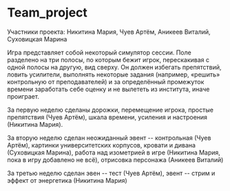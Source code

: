 # Team_project
Участники проекта: Никитина Мария, Чуев Артём, Аникеев Виталий, Суховицкая Марина

Игра представляет собой некоторый симулятор сессии. Поле разделено на три полосы, по которым бежит игрок, перескакивая с одной полосы на другую, вид сверху. Он должен избегать препятствий, ловить усилители, выполнять некоторые задания (например, «решить» контрольную от преподавателей) и за определённый промежуток времени заработать себе оценку и не вылететь из института, иначе проиграет.

За первую неделю сделаны дорожки, перемещение игрока, простые препятствия (Чуев Артём), шкала времени, усиления и настроения (Никитина Мария).

За вторую неделю сделан неожиданный эвент -- контрольная (Чуев Артём), картинки университетских корпусов, кровати и дивана (Суховицкая Марина), работа над изометрией в игре (Никитина Мария, пока в игру добавлено не всё), отрисовка персонажа (Аникеев Виталий)

За третью неделю сделан эвен -- тест (Чуев Артём), эвент -- стрим и эффект от энергетика (Никитина Мария)
